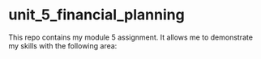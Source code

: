 # unit_5_financial_planning
This repo contains my module 5 assignment. It allows me to demonstrate my skills with the following area:
